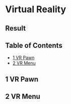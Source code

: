 # Virtual Reality

## Result

## Table of Contents
* [1 VR Pawn](#vr-pawn)
* [2 VR Menu](#vr-menu)
## 1 VR Pawn

## 2 VR Menu




